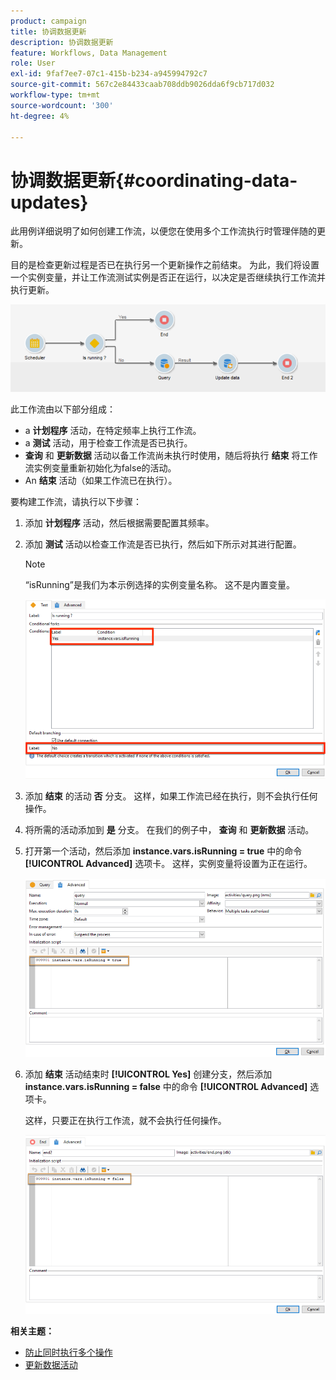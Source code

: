 ```yaml
---
product: campaign
title: 协调数据更新
description: 协调数据更新
feature: Workflows, Data Management
role: User
exl-id: 9faf7ee7-07c1-415b-b234-a945994792c7
source-git-commit: 567c2e84433caab708ddb9026dda6f9cb717d032
workflow-type: tm+mt
source-wordcount: '300'
ht-degree: 4%

---
```


# 协调数据更新{#coordinating-data-updates}



此用例详细说明了如何创建工作流，以便您在使用多个工作流执行时管理伴随的更新。

目的是检查更新过程是否已在执行另一个更新操作之前结束。 为此，我们将设置一个实例变量，并让工作流测试实例是否正在运行，以决定是否继续执行工作流并执行更新。

![](assets/uc_dataupdate_wkf.png)

此工作流由以下部分组成：

* a **计划程序** 活动，在特定频率上执行工作流。
* a **测试** 活动，用于检查工作流是否已执行。
* **查询** 和 **更新数据** 活动以备工作流尚未执行时使用，随后将执行 **结束** 将工作流实例变量重新初始化为false的活动。
* An **结束** 活动（如果工作流已在执行）。

要构建工作流，请执行以下步骤：

1. 添加 **计划程序** 活动，然后根据需要配置其频率。
1. 添加 **测试** 活动以检查工作流是否已执行，然后如下所示对其进行配置。

   >[!NOTE]
   >
   >“isRunning”是我们为本示例选择的实例变量名称。 这不是内置变量。

   ![](assets/uc_dataupdate_test.png)

1. 添加 **结束** 的活动 **否** 分支。 这样，如果工作流已经在执行，则不会执行任何操作。
1. 将所需的活动添加到 **是** 分支。 在我们的例子中， **查询** 和 **更新数据** 活动。
1. 打开第一个活动，然后添加 **instance.vars.isRunning = true** 中的命令 **[!UICONTROL Advanced]** 选项卡。 这样，实例变量将设置为正在运行。

   ![](assets/uc_dataupdate_query.png)

1. 添加 **结束** 活动结束时 **[!UICONTROL Yes]** 创建分支，然后添加 **instance.vars.isRunning = false** 中的命令 **[!UICONTROL Advanced]** 选项卡。

   这样，只要正在执行工作流，就不会执行任何操作。

   ![](assets/uc_dataupdate_end.png)

**相关主题：**

* [防止同时执行多个操作](monitor-workflow-execution.md#preventing-simultaneous-multiple-executions)
* [更新数据活动](update-data.md)
